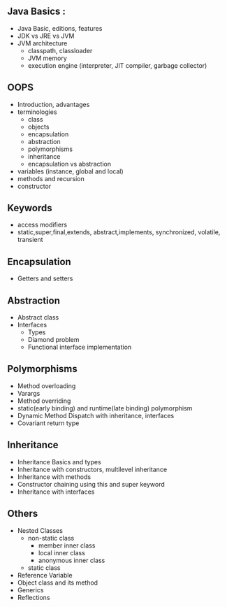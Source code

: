 ## Java Basics : 

* Java Basic, editions, features
* JDK vs JRE vs JVM
* JVM architecture
    - classpath, classloader
    -  JVM memory
    -  execution engine (interpreter, JIT compiler, garbage collector) 

## OOPS 
* Introduction, advantages
* terminologies 
   - class 
   - objects 
   - encapsulation
   - abstraction
   - polymorphisms
   - inheritance
   - encapsulation vs abstraction
* variables (instance, global and local)
* methods and recursion
* constructor

## Keywords 
* access modifiers
* static,super,final,extends, abstract,implements, synchronized, volatile, transient

## Encapsulation
* Getters and setters
## Abstraction
* Abstract class
* Interfaces
  - Types
  - Diamond problem
  - Functional interface implementation
## Polymorphisms
* Method overloading
* Varargs
* Method overriding
* static(early binding) and runtime(late binding) polymorphism
* Dynamic Method Dispatch with inheritance, interfaces
* Covariant return type

## Inheritance
* Inheritance Basics and types
* Inheritance with constructors, multilevel inheritance
* Inheritance with methods
* Constructor chaining using this and super keyword
* Inheritance with interfaces

## Others
* Nested Classes
   - non-static class
     - member inner class
     - local inner class
     - anonymous inner class
   - static class
* Reference Variable
* Object class and its method
* Generics
* Reflections



